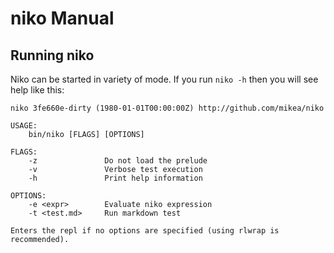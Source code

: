 # niko Manual

## Running niko

Niko can be started in variety of mode.
If you run `niko -h` then you will see help like this:

```
niko 3fe660e-dirty (1980-01-01T00:00:00Z) http://github.com/mikea/niko

USAGE:
    bin/niko [FLAGS] [OPTIONS]

FLAGS:
    -z               Do not load the prelude
    -v               Verbose test execution
    -h               Print help information

OPTIONS:
    -e <expr>        Evaluate niko expression
    -t <test.md>     Run markdown test

Enters the repl if no options are specified (using rlwrap is recommended).
```
